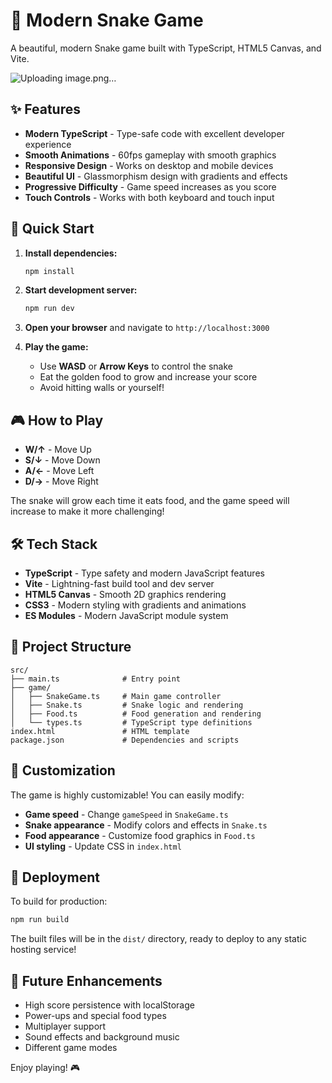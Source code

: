 # 🐍 Modern Snake Game

A beautiful, modern Snake game built with TypeScript, HTML5 Canvas, and Vite.

![Uploading image.png…]()


## ✨ Features

- **Modern TypeScript** - Type-safe code with excellent developer experience
- **Smooth Animations** - 60fps gameplay with smooth graphics
- **Responsive Design** - Works on desktop and mobile devices
- **Beautiful UI** - Glassmorphism design with gradients and effects
- **Progressive Difficulty** - Game speed increases as you score
- **Touch Controls** - Works with both keyboard and touch input

## 🚀 Quick Start

1. **Install dependencies:**

   ```bash
   npm install
   ```

2. **Start development server:**

   ```bash
   npm run dev
   ```

3. **Open your browser** and navigate to `http://localhost:3000`

4. **Play the game:**
   - Use **WASD** or **Arrow Keys** to control the snake
   - Eat the golden food to grow and increase your score
   - Avoid hitting walls or yourself!

## 🎮 How to Play

- **W/↑** - Move Up
- **S/↓** - Move Down
- **A/←** - Move Left
- **D/→** - Move Right

The snake will grow each time it eats food, and the game speed will increase to make it more challenging!

## 🛠️ Tech Stack

- **TypeScript** - Type safety and modern JavaScript features
- **Vite** - Lightning-fast build tool and dev server
- **HTML5 Canvas** - Smooth 2D graphics rendering
- **CSS3** - Modern styling with gradients and animations
- **ES Modules** - Modern JavaScript module system

## 📁 Project Structure

```
src/
├── main.ts              # Entry point
├── game/
│   ├── SnakeGame.ts     # Main game controller
│   ├── Snake.ts         # Snake logic and rendering
│   ├── Food.ts          # Food generation and rendering
│   └── types.ts         # TypeScript type definitions
index.html               # HTML template
package.json             # Dependencies and scripts
```

## 🎨 Customization

The game is highly customizable! You can easily modify:

- **Game speed** - Change `gameSpeed` in `SnakeGame.ts`
- **Snake appearance** - Modify colors and effects in `Snake.ts`
- **Food appearance** - Customize food graphics in `Food.ts`
- **UI styling** - Update CSS in `index.html`

## 🚀 Deployment

To build for production:

```bash
npm run build
```

The built files will be in the `dist/` directory, ready to deploy to any static hosting service!

## 🎯 Future Enhancements

- High score persistence with localStorage
- Power-ups and special food types
- Multiplayer support
- Sound effects and background music
- Different game modes

Enjoy playing! 🎮
